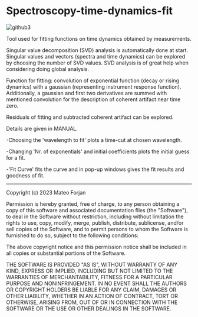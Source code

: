 # Spectroscopy-time-dynamics-fit

![github3](https://user-images.githubusercontent.com/92934177/236469577-a7172534-9bcc-41a2-a4c2-8b6710f5044e.png)

Tool used for fitting functions on time dynamics obtained by measurements.

Singular value decomposition (SVD) analysis is automatically done at start.
Singular values and vectors (spectra and time dynamics) can be explored by choosing the number of SVD values.
SVD analysis is of great help when considering doing global analysis.

Function for fitting: convolution of exponential function (decay or rising dynamics) with a gaussian (representing instrument response function).
Additionally, a gaussian and first two derivatives are summed with mentioned convolution for the description of coherent artifact near time zero.

Residuals of fitting and subtracted coherent artifact can be explored.

Details are given in MANUAL.

  -Choosing the 'wavelength to fit' plots a time-cut at chosen wavelength.
  
  -Changing 'Nr. of exponentials' and initial coefficients plots the initial guess for a fit.
  
  -'Fit Curve' fits the curve and in pop-up windows gives the fit results and goodness of fit.


----------------------------------------------------------------------------------------------
Copyright (c) 2023 Mateo Forjan

Permission is hereby granted, free of charge, to any person obtaining a copy
of this software and associated documentation files (the "Software"), to deal
in the Software without restriction, including without limitation the rights
to use, copy, modify, merge, publish, distribute, sublicense, and/or sell
copies of the Software, and to permit persons to whom the Software is
furnished to do so, subject to the following conditions:

The above copyright notice and this permission notice shall be included in all
copies or substantial portions of the Software.

THE SOFTWARE IS PROVIDED "AS IS", WITHOUT WARRANTY OF ANY KIND, EXPRESS OR
IMPLIED, INCLUDING BUT NOT LIMITED TO THE WARRANTIES OF MERCHANTABILITY,
FITNESS FOR A PARTICULAR PURPOSE AND NONINFRINGEMENT. IN NO EVENT SHALL THE
AUTHORS OR COPYRIGHT HOLDERS BE LIABLE FOR ANY CLAIM, DAMAGES OR OTHER
LIABILITY, WHETHER IN AN ACTION OF CONTRACT, TORT OR OTHERWISE, ARISING FROM,
OUT OF OR IN CONNECTION WITH THE SOFTWARE OR THE USE OR OTHER DEALINGS IN THE
SOFTWARE.
